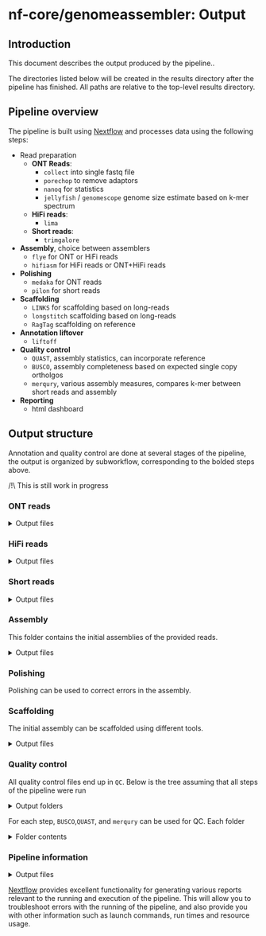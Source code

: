 # nf-core/genomeassembler: Output

## Introduction

This document describes the output produced by the pipeline..

The directories listed below will be created in the results directory after the pipeline has finished. All paths are relative to the top-level results directory.

<!-- TODO nf-core: Write this documentation describing your workflow's output -->

## Pipeline overview

The pipeline is built using [Nextflow](https://www.nextflow.io/) and processes data using the following steps:

- Read preparation
  - **ONT Reads**:
    - `collect` into single fastq file
    - `porechop` to remove adaptors
    - `nanoq` for statistics
    - `jellyfish` / `genomescope` genome size estimate based on k-mer spectrum
  - **HiFi reads**:
    - `lima`
  - **Short reads**:
    - `trimgalore`
- **Assembly**, choice between assemblers
  - `flye` for ONT or HiFi reads
  - `hifiasm` for HiFi reads or ONT+HiFi reads
- **Polishing**
  - `medaka` for ONT reads
  - `pilon` for short reads
- **Scaffolding**
  - `LINKS` for scaffolding based on long-reads
  - `longstitch` scaffolding based on long-reads
  - `RagTag` scaffolding on reference
- **Annotation liftover**
  - `liftoff`
- **Quality control**
  - `QUAST`, assembly statistics, can incorporate reference
  - `BUSCO`, assembly completeness based on expected single copy ortholgos
  - `merqury`, various assembly measures, compares k-mer between short reads and assembly
- **Reporting**
  - html dashboard

## Output structure

Annotation and quality control are done at several stages of the pipeline, the output is organized by subworkflow, corresponding to the bolded steps above.

/!\ This is still work in progress

### ONT reads

<details markdown="1">
<summary>Output files</summary>

- `ont_reads/`
  - `collect/`: single fastq.gz files per sample
  - `porechop/`: output from porechop, fastq.gz
  - `nanoq/`: output from nanoq
  - `genomescope/`: output from jellyfish and genomescope
    - `jellyfish/`: output from jellyfish
      - `count/`: output from jellyfish count
      - `stats/`: output from jellyfish stats
      - `histo/`: output from jellyfish histogram
      - `dump/`: output from jellyfish dump
    - `genomescope/`: genomescope

</details>

### HiFi reads

<details markdown="1">
<summary>Output files</summary>

- `hifi_reads/`
  - `lima/`: hifi reads after adaptor removal with lima

</details>

### Short reads

<details markdown="1">
<summary>Output files</summary>

- `short_reads/`
  - `trimgalore/`: trimmed short reads
  - `meryl/`: output from meryl
    - `count/`: k-mer counts per file
    - `unionsum/`: union of k-mer counts per sample

</details>

### Assembly

This folder contains the initial assemblies of the provided reads.

<details markdown="1">
<summary>Output files</summary>

- `assemble/`
  - `flye/`: output from flye.
    - `<SampleName>/`
      - `<SampleName>.assembly.fasta.gz`: Assembly in gzipped fasta format
      - `<SampleName>.assembly_graph.gfa.gz`: Assembly graph in gzipped gfa format
      - `<SampleName>.assembly_graph.gv.gz`: Assembly graph in gzipped gv format
      - `<SampleName>.assembly_info.txt`: Information on the assembly
      - `<SampleName>.flye.log`: flye log-file
      - `<SampleName>.params.json`: params used for running flye
  - `hifiasm/`: output from hifiasm. Contains one folder per sample
    - `<SampleName>`
      - `<SampleName>.asm.bp.p_ctg.fa.gz`: gzipped fasta file of the primary contigs
      - `<SampleName>.asm.bp.p_ctg.gfa`: primary contigs in gfa format
      - `<SampleName>.asm.bp.p_utg.gfa`: processed unitigs in gfa format
      - `<SampleName>.asm.bp.r_utg.gfa`: raw unitigs in gfa format
      - `<SampleName>.stderr.log`: Any output form hifiasm to stderr
  - `ragtag/`: output from RagTag, only if `'flye_on_hifiasm'` was used as the assembler. Contains one folder per sample.
    - `<SampleName>`
      - `<SampleName>.assembly.fasta.gz_on_<SampleName>.asm.bp.p_ctg.fa.gz/`
        - `<SampleName>.assembly.fasta.gz_ragtag_<SampleName>.asm.bp.p_ctg.fa.gz.agp`: Scaffolds in agp format
        - `<SampleName>.assembly.fasta.gz_ragtag_<SampleName>.asm.bp.p_ctg.fa.gz.fasta`: Scaffolds in fasta format
        - `<SampleName>.assembly.fasta.gz_ragtag_<SampleName>.asm.bp.p_ctg.fa.gz.stats`: Scaffolding statistics.
  - `liftoff/`: outputs from the annotation liftover via liftoff, requires reference.
    - `<SampleName>/`
      - `<SampleName>.<suffix>_liftoff.gff` gff file produced by liftoff. Exact name depends on the assembler used. `<suffix>` is `assembly.fasta.gz` for flye assemblies and `asm.bp.p_ctg.fa.gz` for hifiasm assemblies.

</details>

### Polishing

Polishing can be used to correct errors in the assembly.

### Scaffolding

The initial assembly can be scaffolded using different tools.

<details markdown="1">
<summary>Output files</summary>

- `scaffold/`
  - `links/`: output from links
  - `longstitch/`: output from longstitch
  - `ragtag/`: output from RagTag
  - `liftoff`: outputs from the annotation liftover via liftoff, requires reference

</details>

### Quality control

All quality control files end up in `QC`. Below is the tree assuming that all steps of the pipeline were run

<details markdown="1">
<summary>Output folders</summary>

- `QC/`
  - `assemble/`: qc after the initial assembly
  - `polish/`:
    - `pilon/`: qc after polishing with pilon
    - `medaka/`: qc after polishing with medaka
  - `scaffold`: qc of scaffolding - `links`: qc after scaffolding with links - `longstitch`: qc after scaffolding with longstitch - `ragtag`: qc after scaffolding with ragtag
  </details>

For each step, `BUSCO`,`QUAST`, and `merqury` can be used for QC. Each folder

<details markdown="1">
<summary>Folder contents</summary>

- `busco`: BUSCO analysis of the assembly
  - `<SampleName>`
- `quast`: QUAST analysis of the assembly, per sample, contains:
  - `<Sample Name>`:
    - `map_to_ref`: mapping of long reads to the reference
    - `map_to_assembly`: mapping of long reads to assembly
- `merqury`: merqury analysis of the assembly
  - `<SampleName>`:
    - `<FastaFile>.<SampleName>.assembly.qv`: QV of the assembly (per sequence)
    - `<FastaFile>.<SampleName>.assembly.spectra-cn.fl.png` : Copy Number plot, filled
    - `<FastaFile>.<SampleName>.assembly.spectra-cn.ln.png` : Copy Number plot, lines
    - `<FastaFile>.<SampleName>.assembly.spectra-cn.st.png` : Copy Number plot, semi-transparent
    - `<FastaFile>.<SampleName>.assembly.spectra-cn.hist` : Copy Number histogram file
    - `<FastaFile>.completeness.stats` : Assembly completeness statistics (overall)
    - `<FastaFile>.qv` : Assembly QV (overall)
    - `<FastaFile>.spectra-asm.fl.png` : Assembly k-mer spectrum, filled
    - `<FastaFile>.spectra-asm.ln.png` : Assembly k-mer spectrum, lines
    - `<FastaFile>.spectra-asm.st.png` : Assembly k-mer spectrum, semi-transparent
    - `<FastaFile>.spectra-asm.hist` : Assembly QV (overall)
    - `<FastaFile>.dist_only.hist` : Number of k-mers distinct to the assembly
    - `<SampleName>.assembly_only.bed` : bp errors in assembly (bed)
    - `<SampleName>.assembly_only.wig` : bp errors in assembly (wig)
    - `<SampleName>.unionsum.hist.ploidy` : ploidy estimates from short-reads

</details>

### Pipeline information

<details markdown="1">
<summary>Output files</summary>

- `pipeline_info/`
  - Reports generated by Nextflow: `execution_report.html`, `execution_timeline.html`, `execution_trace.txt` and `pipeline_dag.dot`/`pipeline_dag.svg`.
  - Reports generated by the pipeline: `pipeline_report.html`, `pipeline_report.txt` and `software_versions.yml`. The `pipeline_report*` files will only be present if the `--email` / `--email_on_fail` parameter's are used when running the pipeline.
  - Reformatted samplesheet files used as input to the pipeline: `samplesheet.valid.csv`.
  - Parameters used by the pipeline run: `params.json`.

</details>

[Nextflow](https://www.nextflow.io/docs/latest/tracing.html) provides excellent functionality for generating various reports relevant to the running and execution of the pipeline. This will allow you to troubleshoot errors with the running of the pipeline, and also provide you with other information such as launch commands, run times and resource usage.
